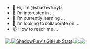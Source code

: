 - 👋 Hi, I’m @shadowfury0
- 👀 I’m interested in ...
- 🌱 I’m currently learning ...
- 💞️ I’m looking to collaborate on ...
- 📫 How to reach me ...


<a href="https://github.com/shadowfury0/shadowfury0">
  <img align="center" src="https://github-readme-stats.vercel.app/api/top-langs/?username=shadowfury0&langs_count=5&layout=donut&theme=highcontrast" />
</a>

<a href="https://github.com/shadowfury0/shadowfury0">
  <img align="center" src="https://github-readme-stats.vercel.app/api?username=shadowfury0&show_icons=true&line_height=27&count_private=true&title_color=ffffff&text_color=c9cacc&icon_color=2bbc8a&bg_color=1d1f21" alt="ShadowFury's GitHub Stats" />
</a>


<a href="https://github.com/shadowfury0/stl_implement">
  <img align="center" src="https://github-readme-stats.vercel.app/api/pin/?username=shadowfury0&repo=stl_implement&theme=radical"/>
</a>

<a href="https://github.com/shadowfury0/qd_language">
  <img align="center" src="https://github-readme-stats.vercel.app/api/pin/?username=shadowfury0&repo=qt&theme=radical" />
</a>

<!---
shadowfury0/shadowfury0 is a ✨ special ✨ repository because its `README.md` (this file) appears on your GitHub profile.
You can click the Preview link to take a look at your changes.
--->
